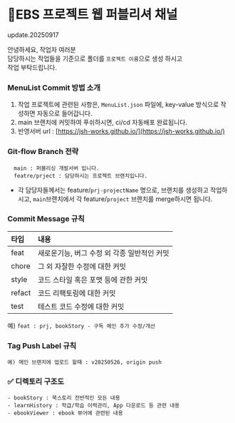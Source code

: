 # 🌟EBS 프로젝트 웹 퍼블리셔 채널

update.20250917

안녕하세요, 작업자 여러분  
담당하시는 작업들을 기준으로 폴더를 `프로젝트 이름`으로 생성 하시고  
작업 부탁드립니다.


### MenuList Commit 방법 소개
1. 작업 프로젝트에 관련된 사항은, `MenuList.json` 파일에,
key-value 방식으로 작성하면 자동으로 들어갑니다.
2. main 브랜치에 커밋하여 푸쉬하시면, ci/cd 자동배포 완료됩니다.
3. 반영서버 url : [https://jsh-works.github.io/](https://jsh-works.github.io/)


### Git-flow Branch 전략
```
  main : 퍼블리싱 개발서버 입니다.
  featre/prject : 담당하시는 프로젝트 브랜치입니다.
```
- 각 담당자들께서는 feature/`prj-projectName` 명으로, 브랜치를 생성하고
작업하시고, `main`브랜치에서 각 feature/`project` 브랜치를 merge하시면 됩니다.


### Commit Message 규칙

|타입|내용|
|:---|:---|
|feat|새로운기능, 버그 수정 외 각종 일반적인 커밋|
|chore|그 외 자잘한 수정에 대한 커밋|
|style|코드 스타일 혹은 포맷 등에 관한 커밋|
|refact|코드 리팩토링에 대한 커밋|
|test|테스트 코드 수정에 대한 커밋|

예) `feat : prj, bookStory - 구독 메인 추가 수정/개선`


### Tag Push Label 규칙
```
예) 메인 브랜치에 업로드 할때 : v20250526, origin push
```


### ✅ 디렉토리 구조도
```
- bookStory : 북스토리 전반적인 모든 내용
- learnHistory : 학급/학습 이력관리, App 다운로드 등 관련 내용
- ebookViewer : ebook 뷰어에 관련된 내용
```
